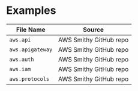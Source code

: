 # Examples

| File Name         | Source                 |
|-------------------|------------------------|
| `aws.api`         | AWS Smithy GitHub repo |
| `aws.apigateway`  | AWS Smithy GitHub repo |
| `aws.auth`        | AWS Smithy GitHub repo |
| `aws.iam`         | AWS Smithy GitHub repo |
| `aws.protocols`   | AWS Smithy GitHub repo |

